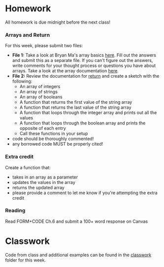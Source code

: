 # Homework
All homework is due midnight before the next class!

### Arrays and Return
For this week, please submit two files:
- **File 1:** Take a look at Bryan Ma's array basics [here](https://github.com/Code1-SecB/Code_1_FA18/blob/master/week-06/homework/w6_01_arrayBasics/w6_01_arrayBasics.pde). Fill out the answers and submit this as a separate file. If you can't figure out the answers, write comments for your thought process or questions you have about arrays. Take a look at the array documentation [here](https://processing.org/reference/Array.html).
- **File 2:** Review the documentation for [return](https://processing.org/reference/return.html) and create a sketch with the following:
  - An array of integers
  - An array of strings
  - An array of booleans
  - A function that returns the first value of the string array
  - A function that returns the last value of the string array
  - A function that loops through the integer array and prints out all the values
  - A function that loops through the boolean array and prints the opposite of each entry
  - Call these functions in your setup
- code should be thoroughly commented!
- any borrowed code MUST be properly cited!

### Extra credit
Create a function that:
- takes in an array as a parameter
- updates the values in the array
- returns the updated array
- please provide a comment to let me know if you're attempting the extra credit

### Reading
Read FORM+CODE Ch.6 and submit a 100+ word response on Canvas

# Classwork
Code from class and additional examples can be found in the [classwork](https://github.com/Code1-SecB/Code_1_FA18/tree/master/week-06/classwork) folder for this week.
